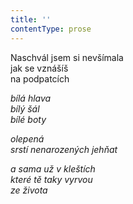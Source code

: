 ```yaml
---
title: ''
contentType: prose
---
```


  

Naschvál jsem si nevšímala  
jak se vznášíš  
na podpatcích

_bílá hlava  
bílý šál  
bílé boty_

_olepená  
srstí nenarozených jehňat_

_a sama už v kleštích  
které tě taky vyrvou  
ze života_

